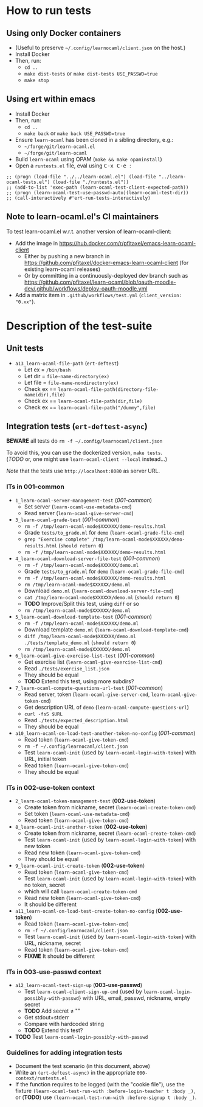 # How to run tests

## Using only Docker containers

* (Useful to preserve `~/.config/learnocaml/client.json` on the host.)
* Install Docker
* Then, run:
  * `cd ..`
  * `make dist-tests` or `make dist-tests USE_PASSWD=true`
  * `make stop`

## Using ert within emacs

* Install Docker
* Then, run:
  * `cd ..`
  * `make back` or `make back USE_PASSWD=true`
* Ensure `learn-ocaml` has been cloned in a sibling directory, e.g.:
  * `~/forge/git/learn-ocaml.el`
  * `~/forge/git/learn-ocaml`
* Build `learn-ocaml` using OPAM (`make && make opaminstall`)
* Open a `runtests.el` file, eval using <kbd>C-x C-e </kbd>:

```elisp
;; (progn (load-file "../../learn-ocaml.el") (load-file "../learn-ocaml-tests.el") (load-file "./runtests.el"))
;; (add-to-list 'exec-path (learn-ocaml-test-client-expected-path))
;; (progn (learn-ocaml-test-use-passwd-auto)(learn-ocaml-test-dir))
;; (call-interactively #'ert-run-tests-interactively)
```

## Note to learn-ocaml.el's CI maintainers

To test learn-ocaml.el w.r.t. another version of learn-ocaml-client:

* Add the image in <https://hub.docker.com/r/pfitaxel/emacs-learn-ocaml-client>
  * Either by pushing a new branch in
    <https://github.com/pfitaxel/docker-emacs-learn-ocaml-client>
	(for existing learn-ocaml releases)
  * Or by committing in a continuously-deployed dev branch such as
    <https://github.com/pfitaxel/learn-ocaml/blob/oauth-moodle-dev/.github/workflows/deploy-oauth-moodle.yml>
* Add a matrix item in `.github/workflows/test.yml` (`client_version: "0.xx"`).

# Description of the test-suite

## Unit tests

* `a13_learn-ocaml-file-path` (`ert-deftest`)  
  * Let ex = `/bin/bash`
  * Let dir = `file-name-directory(ex)`
  * Let file = `file-name-nondirectory(ex)`
  * Check ex == `learn-ocaml-file-path(directory-file-name(dir),file)`
  * Check ex == `learn-ocaml-file-path(dir,file)`
  * Check ex == `learn-ocaml-file-path("/dummy",file)`

## Integration tests (`ert-deftest-async`)

**BEWARE** all tests do `rm -f ~/.config/learnocaml/client.json`

To avoid this, you can use the dockerized version, `make tests`.  
(*TODO* or, one might use `learn-ocaml-client --local` instead...)

*Note* that the tests use `http://localhost:8080` as server URL.

### ITs in 001-common

* `1_learn-ocaml-server-management-test` (*001-common*)  
  * Set server (`learn-ocaml-use-metadata-cmd`)
  * Read server (`learn-ocaml-give-server-cmd`)
* `3_learn-ocaml-grade-test` (*001-common*)  
  * `rm -f /tmp/learn-ocaml-mode$XXXXXX/demo-results.html`
  * Grade `tests/to_grade.ml` for `demo` (`learn-ocaml-grade-file-cmd`)
  * `grep "Exercise complete" /tmp/learn-ocaml-mode$XXXXXX/demo-results.html` (`should return 0`)
  * `rm -f /tmp/learn-ocaml-mode$XXXXXX/demo-results.html`
* `4_learn-ocaml-download-server-file-test` (*001-common*)  
  * `rm -f /tmp/learn-ocaml-mode$XXXXXX/demo.ml`
  * Grade `tests/to_grade.ml` for `demo` (`learn-ocaml-grade-file-cmd`)
  * `rm -f /tmp/learn-ocaml-mode$XXXXXX/demo-results.html`
  * `rm /tmp/learn-ocaml-mode$XXXXXX/demo.ml`
  * Download `demo.ml` (`learn-ocaml-download-server-file-cmd`)
  * `cat /tmp/learn-ocaml-mode$XXXXXX/demo.ml` (`should return 0`)
  * **TODO** Improve/Split this test, using `diff` or so
  * `rm /tmp/learn-ocaml-mode$XXXXXX/demo.ml`
* `5_learn-ocaml-download-template-test` (*001-common*)  
  * `rm -f /tmp/learn-ocaml-mode$XXXXXX/demo.ml`
  * Download template `demo.ml` (`learn-ocaml-download-template-cmd`)
  * `diff /tmp/learn-ocaml-mode$XXXXXX/demo.ml ./tests/template_demo.ml` (`should return 0`)
  * `rm /tmp/learn-ocaml-mode$XXXXXX/demo.ml`
* `6_learn-ocaml-give-exercise-list-test` (*001-common*)  
  * Get exercise list (`learn-ocaml-give-exercise-list-cmd`)
  * Read `./tests/exercise_list.json`
  * They should be equal
  * **TODO** Extend this test, using more subdirs?
* `7_learn-ocaml-compute-questions-url-test` (*001-common*)  
  * Read server, token (`learn-ocaml-give-server-cmd`, `learn-ocaml-give-token-cmd`)
  * Get description URL of `demo` (`learn-ocaml-compute-questions-url`)
  * `curl -fsS $URL`
  * Read `./tests/expected_description.html`
  * They should be equal
* `a10_learn-ocaml-on-load-test-another-token-no-config` (*001-common*)  
  * Read token (`learn-ocaml-give-token-cmd`)
  * `rm -f ~/.config/learnocaml/client.json`
  * Test `learn-ocaml-init` {used by `learn-ocaml-login-with-token`} with URL, initial token
  * Read token (`learn-ocaml-give-token-cmd`)
  * They should be equal

### ITs in 002-use-token context

* `2_learn-ocaml-token-management-test` (**002-use-token**)  
  * Create token from nickname, secret (`learn-ocaml-create-token-cmd`)
  * Set token (`learn-ocaml-use-metadata-cmd`)
  * Read token (`learn-ocaml-give-token-cmd`)
* `8_learn-ocaml-init-another-token` (**002-use-token**)  
  * Create token from nickname, secret (`learn-ocaml-create-token-cmd`)
  * Test `learn-ocaml-init` {used by `learn-ocaml-login-with-token`} with new token
  * Read new token (`learn-ocaml-give-token-cmd`)
  * They should be equal
* `9_learn-ocaml-init-create-token` (**002-use-token**)  
  * Read token (`learn-ocaml-give-token-cmd`)
  * Test `learn-ocaml-init` {used by `learn-ocaml-login-with-token`} with no token, secret
  * which will call `learn-ocaml-create-token-cmd`
  * Read new token (`learn-ocaml-give-token-cmd`)
  * It should be different
* `a11_learn-ocaml-on-load-test-create-token-no-config` (**002-use-token**)  
  * Read token (`learn-ocaml-give-token-cmd`)
  * `rm -f ~/.config/learnocaml/client.json`
  * Test `learn-ocaml-init` {used by `learn-ocaml-login-with-token`} with URL, nickname, secret
  * Read token (`learn-ocaml-give-token-cmd`)
  * **FIXME** It should be different

### ITs in 003-use-passwd context

* `a12_learn-ocaml-test-sign-up` (**003-use-passwd**)  
  * Test `learn-ocaml-client-sign-up-cmd` {used by `learn-ocaml-login-possibly-with-passwd`} with URL, email, passwd, nickname, empty secret
  * **TODO** Add secret ≠ ""
  * Get stdout+stderr
  * Compare with hardcoded string
  * **TODO** Extend this test?
* **TODO** Test `learn-ocaml-login-possibly-with-passwd`

### Guidelines for adding integration tests

* Document the test scenario (in this document, above)
* Write an `(ert-deftest-async)` in the appropriate `000-context/runtests.el`
* If the function requires to be logged (with the "cookie file"),
  use the fixture `(learn-ocaml-test-run-with :before-login-teacher t :body _)`,
  or (**TODO**) use `(learn-ocaml-test-run-with :before-signup t :body _)`.
